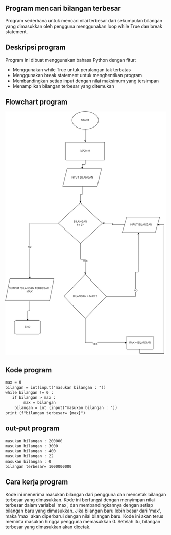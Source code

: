 ## Program mencari bilangan terbesar
Program sederhana untuk mencari nilai terbesar dari sekumpulan bilangan yang dimasukkan oleh pengguna menggunakan loop while True dan break statement.


## Deskripsi program
Program ini dibuat menggunakan bahasa Python dengan fitur:
- Menggunakan while True untuk perulangan tak terbatas
- Menggunakan break statement untuk menghentikan program
- Membandingkan setiap input dengan nilai maksimum yang tersimpan
- Menampilkan bilangan terbesar yang ditemukan


## Flowchart program
![flowchart](/flocart2.png)


## Kode program
```
max = 0
bilangan = int(input("masukan bilangan : "))
while bilangan != 0 :
   if bilangan > max :
        max = bilangan
    bilangan = int (input("masukan bilangan : "))
print (f"bilangan terbesar= {max}")
```


## out-put program
```
masukan bilangan : 200000
masukan bilangan : 3000
masukan bilangan : 400
masukan bilangan : 22 
masukan bilangan : 0
bilangan terbesar= 1000000000
```


## Cara kerja program
Kode ini menerima masukan bilangan dari pengguna dan mencetak bilangan terbesar yang dimasukkan. Kode ini berfungsi dengan menyimpan nilai terbesar dalam variabel 'max', dan membandingkannya dengan setiap bilangan baru yang dimasukkan. Jika bilangan baru lebih besar dari 'max', maka 'max' akan diperbarui dengan nilai bilangan baru. Kode ini akan terus meminta masukan hingga pengguna memasukkan 0. Setelah itu, bilangan terbesar yang dimasukkan akan dicetak.

